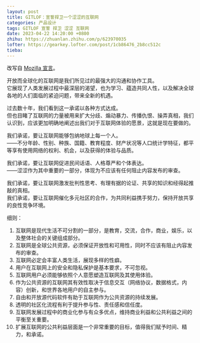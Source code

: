 ```yaml
---
layout: post
title: GITLOF：宣誓捍卫一个涩涩的互联网
categories: 产品设计
tags: GITLOF 宣誓 捍卫 涩涩 互联网
date: 2023-04-22 14:20:00 +0800
zhihu: https://zhuanlan.zhihu.com/p/623970035
lofter: https://gearkey.lofter.com/post/1cb86476_2b8cc512c
tieba: 
---
```


改写自 [Mozilla 宣言](https://www.mozilla.org/zh-CN/about/manifesto/details/)。

开放而全球化的互联网是我们所见过的最强大的沟通和协作工具。  
它展现了人类发展过程中最深层的渴望，也为学习、蕴造共同人性，以及解决全球各地的人们面临的紧迫问题，带来全新的机遇。

过去数十年，我们看到这一承诺以各种方式达成。  
但也目睹了互联网的力量被用来扩大分歧、煽动暴力、传播仇恨、操弄真相，我们认识到，应该更加明确地阐述出我们对于互联网体验的愿景，这就是现在要做的。

我们承诺，要让互联网能够包纳地球上每一个人。  
——不分年龄、性别、种族、国籍、教育程度、财产状况等人口统计学特征，都平等享有使用网络的权利、机会，以及获得的体验与品质。

我们承诺，要让互联网促进民间话语、人格尊严和个体表达。  
——涩涩作为其中重要的一部分，体现为不应该有任何阻止内容发布的审查。

我们承诺，要让互联网激发批判性思考、有理有据的论证、共享的知识和经得起推敲的真相。  
我们承诺，要让互联网催化多元社区的合作，为共同利益携手努力，保持开放共享的良性竞争环境。

细则：

1. 互联网是现代生活不可分割的一部分，是教育，交流，合作，商业，娱乐，以及整体社会的关键组成部分。
2. 互联网是全球公共资源，必须保证开放性和可用性，同时不应该有阻止内容发布的审查。
3. 互联网必定会丰富人类生活，展现多样的性癖。
4. 用户在互联网上的安全和隐私保护是基本要求，不可忽视。
5. 互联网用户必须能够依照个人意愿塑造互联网及其使用体验。
6. 作为公共资源的互联网其有效性取决于信息交互（网络协议，数据格式，内容）创新，和世界各地用户的自主参与。
7. 自由和开放源代码软件有助于互联网作为公共资源的持续发展。
8. 透明的社区化流程有利于提升参与性、责任感和信任度。
9. 互联网发展过程中的商业化参与有众多优点，维持商业利益和公共利益之间的平衡至关重要。
10. 扩展互联网的公共利益层面是一个非常重要的目标，值得我们赋予时间、精力，和承诺。
